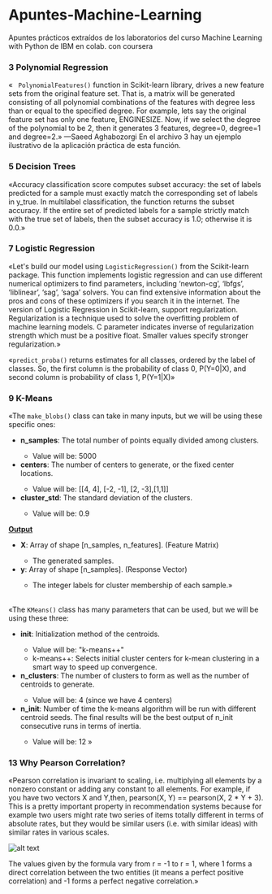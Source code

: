 # Apuntes-Machine-Learning
Apuntes prácticos extraídos de los laboratorios del curso Machine Learning with Python de IBM en colab. con coursera

### 3 Polynomial Regression
« <code> PolynomialFeatures()</code> function in Scikit-learn library, drives a new feature sets from the original feature set. That is, a matrix will be generated consisting of all polynomial combinations of the features with degree less than or equal to the specified degree. For example, lets say the original feature set has only one feature, ENGINESIZE. Now, if we select the degree of the polynomial to be 2, then it generates 3 features, degree=0, degree=1 and degree=2.» —Saeed Aghabozorgi
En el archivo 3 hay un ejemplo ilustrativo de la aplicación práctica de esta función.


### 5 Decision Trees
«Accuracy classification score computes subset accuracy: the set of labels predicted for a sample must exactly match the corresponding set of labels in y_true.
In multilabel classification, the function returns the subset accuracy. If the entire set of predicted labels for a sample strictly match with the true set of labels, then the subset accuracy is 1.0; otherwise it is 0.0.»


### 7 Logistic Regression
«Let's build our model using <code>LogisticRegression()</code> from the Scikit-learn package. This function implements logistic regression and can use different numerical optimizers to find parameters, including ‘newton-cg’, ‘lbfgs’, ‘liblinear’, ‘sag’, ‘saga’ solvers. You can find extensive information about the pros and cons of these optimizers if you search it in the internet.
The version of Logistic Regression in Scikit-learn, support regularization. Regularization is a technique used to solve the overfitting problem of machine learning models. C parameter indicates inverse of regularization strength which must be a positive float. Smaller values specify stronger regularization.»

«<code>predict_proba()</code> returns estimates for all classes, ordered by the label of classes. So, the first column is the probability of class 0, P(Y=0|X), and second column is probability of class 1, P(Y=1|X)»


### 9 K-Means
«The <code>make_blobs()</code> class can take in many inputs, but we will be using these specific ones:
<ul>
    <li> <b>n_samples</b>: The total number of points equally divided among clusters. </li>
    <ul> <li> Value will be: 5000 </li> </ul>
    <li> <b>centers</b>: The number of centers to generate, or the fixed center locations. </li>
    <ul> <li> Value will be: [[4, 4], [-2, -1], [2, -3],[1,1]] </li> </ul>
    <li> <b>cluster_std</b>: The standard deviation of the clusters. </li>
    <ul> <li> Value will be: 0.9 </li> </ul>
</ul>
<b> <u> Output </u> </b>
<ul>
    <li> <b>X</b>: Array of shape [n_samples, n_features]. (Feature Matrix)</li>
    <ul> <li> The generated samples. </li> </ul> 
    <li> <b>y</b>: Array of shape [n_samples]. (Response Vector)</li>
    <ul> <li> The integer labels for cluster membership of each sample.» </li> </ul> 
</ul>

<br>
«The <code>KMeans()</code> class has many parameters that can be used, but we will be using these three:

<ul>
    <li> <b>init</b>: Initialization method of the centroids. </li>
    <ul>
        <li> Value will be: "k-means++" </li>
        <li> k-means++: Selects initial cluster centers for k-mean clustering in a smart way to speed up convergence.</li>
    </ul>
    <li> <b>n_clusters</b>: The number of clusters to form as well as the number of centroids to generate. </li>
    <ul> <li> Value will be: 4 (since we have 4 centers)</li> </ul>
    <li> <b>n_init</b>: Number of time the k-means algorithm will be run with different centroid seeds. The final results will be the best output of n_init consecutive runs in terms of inertia. </li>
    <ul> <li> Value will be: 12 »</li> </ul>
</ul>

### 13 Why Pearson Correlation?

«Pearson correlation is invariant to scaling, i.e. multiplying all elements by a nonzero constant or adding any constant to all elements. For example, if you have two vectors X and Y,then, pearson(X, Y) == pearson(X, 2 * Y + 3). This is a pretty important property in recommendation systems because for example two users might rate two series of items totally different in terms of absolute rates, but they would be similar users (i.e. with similar ideas) with similar rates in various scales.

![alt text](https://wikimedia.org/api/rest_v1/media/math/render/svg/bd1ccc2979b0fd1c1aec96e386f686ae874f9ec0 "Pearson Correlation")

The values given by the formula vary from r = -1 to r = 1, where 1 forms a direct correlation between the two entities (it means a perfect positive correlation) and -1 forms a perfect negative correlation.»
